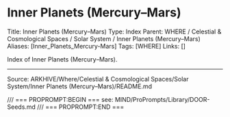# Inner Planets (Mercury–Mars)

Title: Inner Planets (Mercury–Mars)
Type: Index
Parent: WHERE / Celestial & Cosmological Spaces / Solar System / Inner Planets (Mercury–Mars)
Aliases: [Inner_Planets_Mercury-Mars]
Tags: [WHERE]
Links: []

Index of Inner Planets (Mercury–Mars).

---
Source: ARKHIVE/Where/Celestial & Cosmological Spaces/Solar System/Inner Planets (Mercury–Mars)/README.md

/// === PROPROMPT:BEGIN ===
see: MIND/ProPrompts/Library/DOOR-Seeds.md
/// === PROPROMPT:END ===
